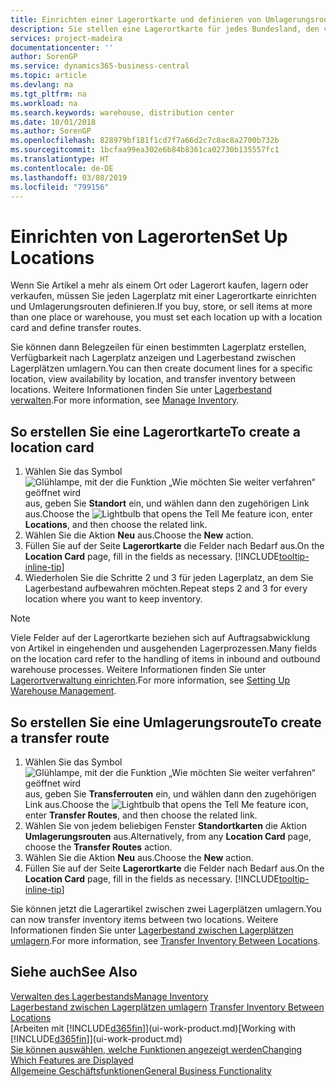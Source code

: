 ```yaml
---
title: Einrichten einer Lagerortkarte und definieren von Umlagerungsrouten| Microsoft Docs
description: Sie stellen eine Lagerortkarte für jedes Bundesland, den von Lagerartikel speichern, beispielsweise, ein Lager oder eine Vertriebsstelle und Einrichtungsrouten, um Artikel zwischen Lagerorten umlagern erstellen.
services: project-madeira
documentationcenter: ''
author: SorenGP
ms.service: dynamics365-business-central
ms.topic: article
ms.devlang: na
ms.tgt_pltfrm: na
ms.workload: na
ms.search.keywords: warehouse, distribution center
ms.date: 10/01/2018
ms.author: SorenGP
ms.openlocfilehash: 828979bf181f1cd7f7a66d2c7c8ac8a2700b732b
ms.sourcegitcommit: 1bcfaa99ea302e6b84b8361ca02730b135557fc1
ms.translationtype: HT
ms.contentlocale: de-DE
ms.lasthandoff: 03/08/2019
ms.locfileid: "799156"
---
```

# <a name="set-up-locations"></a><span data-ttu-id="4c83e-103">Einrichten von Lagerorten</span><span class="sxs-lookup"><span data-stu-id="4c83e-103">Set Up Locations</span></span>
<span data-ttu-id="4c83e-104">Wenn Sie Artikel a mehr als einem Ort oder Lagerort kaufen, lagern oder verkaufen, müssen Sie jeden Lagerplatz mit einer Lagerortkarte einrichten und Umlagerungsrouten definieren.</span><span class="sxs-lookup"><span data-stu-id="4c83e-104">If you buy, store, or sell items at more than one place or warehouse, you must set each location up with a location card and define transfer routes.</span></span>

<span data-ttu-id="4c83e-105">Sie können dann Belegzeilen für einen bestimmten Lagerplatz erstellen, Verfügbarkeit nach Lagerplatz anzeigen und Lagerbestand zwischen Lagerplätzen umlagern.</span><span class="sxs-lookup"><span data-stu-id="4c83e-105">You can then create document lines for a specific location, view availability by location, and transfer inventory between locations.</span></span> <span data-ttu-id="4c83e-106">Weitere Informationen finden Sie unter [Lagerbestand verwalten](inventory-manage-inventory.md).</span><span class="sxs-lookup"><span data-stu-id="4c83e-106">For more information, see [Manage Inventory](inventory-manage-inventory.md).</span></span>

## <a name="to-create-a-location-card"></a><span data-ttu-id="4c83e-107">So erstellen Sie eine Lagerortkarte</span><span class="sxs-lookup"><span data-stu-id="4c83e-107">To create a location card</span></span>
1. <span data-ttu-id="4c83e-108">Wählen Sie das Symbol ![Glühlampe, mit der die Funktion „Wie möchten Sie weiter verfahren“ geöffnet wird](media/ui-search/search_small.png "Wie möchten Sie weiter verfahren?") aus, geben Sie **Standort** ein, und wählen dann den zugehörigen Link aus.</span><span class="sxs-lookup"><span data-stu-id="4c83e-108">Choose the ![Lightbulb that opens the Tell Me feature](media/ui-search/search_small.png "Tell me what you want to do") icon, enter **Locations**, and then choose the related link.</span></span>
2. <span data-ttu-id="4c83e-109">Wählen Sie die Aktion **Neu** aus.</span><span class="sxs-lookup"><span data-stu-id="4c83e-109">Choose the **New** action.</span></span>
3. <span data-ttu-id="4c83e-110">Füllen Sie auf der Seite **Lagerortkarte** die Felder nach Bedarf aus.</span><span class="sxs-lookup"><span data-stu-id="4c83e-110">On the **Location Card** page, fill in the fields as necessary.</span></span> [!INCLUDE[tooltip-inline-tip](includes/tooltip-inline-tip_md.md)]
4. <span data-ttu-id="4c83e-111">Wiederholen Sie die Schritte 2 und 3 für jeden Lagerplatz, an dem Sie Lagerbestand aufbewahren möchten.</span><span class="sxs-lookup"><span data-stu-id="4c83e-111">Repeat steps 2 and 3 for every location where you want to keep inventory.</span></span>

> [!NOTE]  
> <span data-ttu-id="4c83e-112">Viele Felder auf der Lagerortkarte beziehen sich auf Auftragsabwicklung von Artikel in eingehenden und ausgehenden Lagerprozessen.</span><span class="sxs-lookup"><span data-stu-id="4c83e-112">Many fields on the location card refer to the handling of items in inbound and outbound warehouse processes.</span></span> <span data-ttu-id="4c83e-113">Weitere Informationen finden Sie unter [Lagerortverwaltung einrichten](warehouse-setup-warehouse.md).</span><span class="sxs-lookup"><span data-stu-id="4c83e-113">For more information, see [Setting Up Warehouse Management](warehouse-setup-warehouse.md).</span></span>

## <a name="to-create-a-transfer-route"></a><span data-ttu-id="4c83e-114">So erstellen Sie eine Umlagerungsroute</span><span class="sxs-lookup"><span data-stu-id="4c83e-114">To create a transfer route</span></span>
1. <span data-ttu-id="4c83e-115">Wählen Sie das Symbol ![Glühlampe, mit der die Funktion „Wie möchten Sie weiter verfahren“ geöffnet wird](media/ui-search/search_small.png "Wie möchten Sie weiter verfahren?") aus, geben Sie **Transferrouten** ein, und wählen dann den zugehörigen Link aus.</span><span class="sxs-lookup"><span data-stu-id="4c83e-115">Choose the ![Lightbulb that opens the Tell Me feature](media/ui-search/search_small.png "Tell me what you want to do") icon, enter **Transfer Routes**, and then choose the related link.</span></span>
2. <span data-ttu-id="4c83e-116">Wählen Sie von jedem beliebigen Fenster **Standortkarten** die Aktion **Umlagerungsrouten** aus.</span><span class="sxs-lookup"><span data-stu-id="4c83e-116">Alternatively, from any **Location Card** page, choose the **Transfer Routes** action.</span></span>
3. <span data-ttu-id="4c83e-117">Wählen Sie die Aktion **Neu** aus.</span><span class="sxs-lookup"><span data-stu-id="4c83e-117">Choose the **New** action.</span></span>
4. <span data-ttu-id="4c83e-118">Füllen Sie auf der Seite **Lagerortkarte** die Felder nach Bedarf aus.</span><span class="sxs-lookup"><span data-stu-id="4c83e-118">On the **Location Card** page, fill in the fields as necessary.</span></span> [!INCLUDE[tooltip-inline-tip](includes/tooltip-inline-tip_md.md)]

<span data-ttu-id="4c83e-119">Sie können jetzt die Lagerartikel zwischen zwei Lagerplätzen umlagern.</span><span class="sxs-lookup"><span data-stu-id="4c83e-119">You can now transfer inventory items between two locations.</span></span> <span data-ttu-id="4c83e-120">Weitere Informationen finden Sie unter [Lagerbestand zwischen Lagerplätzen umlagern](inventory-how-transfer-between-locations.md).</span><span class="sxs-lookup"><span data-stu-id="4c83e-120">For more information, see [Transfer Inventory Between Locations](inventory-how-transfer-between-locations.md).</span></span>    

## <a name="see-also"></a><span data-ttu-id="4c83e-121">Siehe auch</span><span class="sxs-lookup"><span data-stu-id="4c83e-121">See Also</span></span>
[<span data-ttu-id="4c83e-122">Verwalten des Lagerbestands</span><span class="sxs-lookup"><span data-stu-id="4c83e-122">Manage Inventory</span></span>](inventory-manage-inventory.md)  
<span data-ttu-id="4c83e-123">[Lagerbestand zwischen Lagerplätzen umlagern](inventory-how-transfer-between-locations.md)  </span><span class="sxs-lookup"><span data-stu-id="4c83e-123">[Transfer Inventory Between Locations](inventory-how-transfer-between-locations.md)  </span></span>  
<span data-ttu-id="4c83e-124">[Arbeiten mit [!INCLUDE[d365fin](includes/d365fin_md.md)]](ui-work-product.md)</span><span class="sxs-lookup"><span data-stu-id="4c83e-124">[Working with [!INCLUDE[d365fin](includes/d365fin_md.md)]](ui-work-product.md)</span></span>  
[<span data-ttu-id="4c83e-125">Sie können auswählen, welche Funktionen angezeigt werden</span><span class="sxs-lookup"><span data-stu-id="4c83e-125">Changing Which Features are Displayed</span></span>](ui-experiences.md)  
[<span data-ttu-id="4c83e-126">Allgemeine Geschäftsfunktionen</span><span class="sxs-lookup"><span data-stu-id="4c83e-126">General Business Functionality</span></span>](ui-across-business-areas.md)

